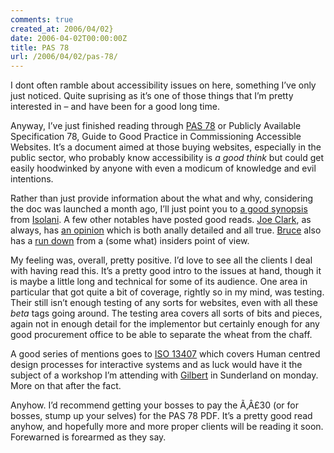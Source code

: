 ```yaml
---
comments: true
created_at: 2006/04/02}
date: 2006-04-02T00:00:00Z
title: PAS 78
url: /2006/04/02/pas-78/
---
```


<p>
I dont often ramble about accessibility issues on here, something I’ve only just noticed. Quite suprising as it’s one of those things that I’m pretty interested in – and have been for a good long time.

</p>
<p>
Anyway, I’ve just finished reading through <a href="http://www.bsi-global.com/ICT/PAS78/index.xalter">PAS 78</a> or Publicly Available Specification 78, Guide to Good Practice in Commissioning Accessible Websites. It’s a document aimed at those buying websites, especially in the public sector, who probably know accessibility is <em>a good think</em> but could get easily hoodwinked by anyone with even a modicum of knowledge and evil intentions.

</p>
<p>
Rather than just provide information about the what and why, considering the doc was launched a month ago, I’ll just point you to <a href="http://www.isolani.co.uk/blog/access/Pas78Launch">a good synopsis</a> from <a href="http://www.isolani.co.uk">Isolani</a>. A few other notables have posted good reads. <a href="http://joeclark.org/">Joe Clark</a>, as always, has <a href="http://blog.fawny.org/2006/03/21/pas78/">an opinion</a> which is both anally detailed and all true. <a href="http://www.brucelawson.co.uk">Bruce</a> also has a <a href="http://www.brucelawson.co.uk/pas78">run down</a> from a (some what) insiders point of view.

</p>
<p>
My feeling was, overall, pretty positive. I’d love to see all the clients I deal with having read this. It’s a pretty good intro to the issues at hand, though it is maybe a little long and technical for some of its audience. One area in particular that got quite a bit of coverage, rightly so in my mind, was testing. Their still isn’t enough testing of any sorts for websites, even with all these <em>beta</em> tags going around. The testing area covers all sorts of bits and pieces, again not in enough detail for the implementor but certainly enough for any good procurement office to be able to separate the wheat from the chaff.

</p>
<p>
A good series of mentions goes to <a href="http://www.usabilitynet.org/tools/13407stds.htm">ISO 13407</a> which covers Human centred design processes for interactive systems and as luck would have it the subject of a workshop I’m attending with <a href="http://osiris.sunderland.ac.uk/~cs0gco/">Gilbert</a> in Sunderland on monday. More on that after the fact.

</p>
<p>
Anyhow. I’d recommend getting your bosses to pay the Ã‚Â£30 (or for bosses, stump up your selves) for the PAS 78 PDF. It’s a pretty good read anyhow, and hopefully more and more proper clients will be reading it soon. Forewarned is forearmed as they say.

</p>
